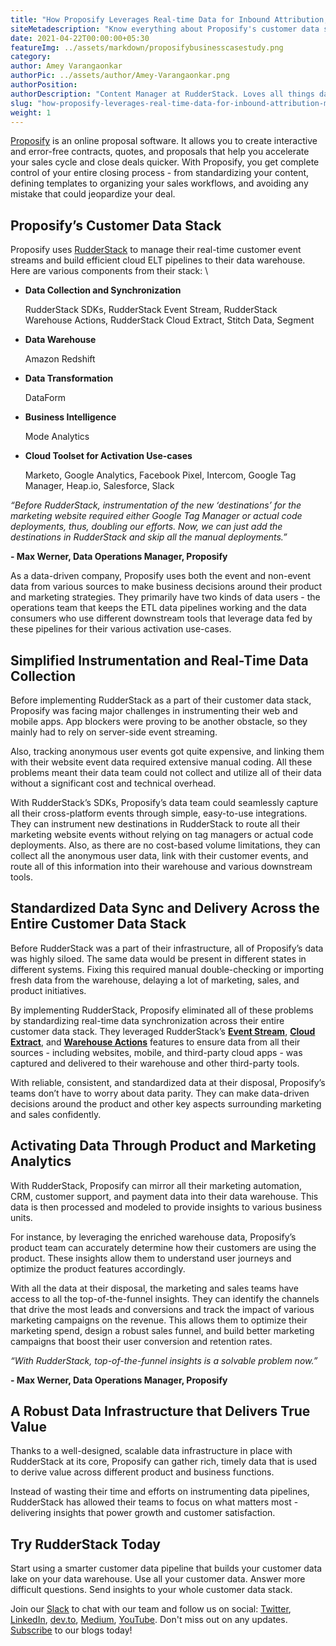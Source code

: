 ```yaml
---
title: "How Proposify Leverages Real-time Data for Inbound Attribution, Marketing, and Analyticsk"
siteMetadescription: "Know everything about Proposify's customer data stack, data collection, standardization, analytics, and more through this insightful blog."
date: 2021-04-22T00:00:00+05:30
featureImg: ../assets/markdown/proposifybusinesscasestudy.png
category:
author: Amey Varangaonkar
authorPic: ../assets/author/Amey-Varangaonkar.png
authorPosition:
authorDescription: "Content Manager at RudderStack. Loves all things data. Manchester United, music, and sci-fi fan, among other things."
slug: "how-proposify-leverages-real-time-data-for-inbound-attribution-marketing-and-analytics"
weight: 1
---
```


[Proposify](https://www.proposify.com/) is an online proposal software. It allows you to create interactive and error-free contracts, quotes, and proposals that help you accelerate your sales cycle and close deals quicker. With Proposify, you get complete control of your entire closing process - from standardizing your content, defining templates to organizing your sales workflows, and avoiding any mistake that could jeopardize your deal.


## Proposify’s Customer Data Stack

Proposify uses [RudderStack](https://rudderstack.com/) to manage their real-time customer event streams and build efficient cloud ELT pipelines to their data warehouse. Here are various components from their stack: \




*   **Data Collection and Synchronization**

    RudderStack SDKs, RudderStack Event Stream, RudderStack Warehouse Actions, RudderStack Cloud Extract, Stitch Data, Segment

*   **Data Warehouse**

    Amazon Redshift

*   **Data Transformation**

    DataForm

*   **Business Intelligence**

    Mode Analytics

*   **Cloud Toolset for Activation Use-cases**

    Marketo, Google Analytics, Facebook Pixel, Intercom, Google Tag Manager, Heap.io, Salesforce, Slack


_“Before RudderStack, instrumentation of the new ‘destinations’ for the marketing website required either Google Tag Manager or actual code deployments, thus, doubling our efforts. Now, we can just add the destinations in RudderStack and skip all the manual deployments.”_



   **- Max Werner, Data Operations Manager, Proposify**

As a data-driven company, Proposify uses both the event and non-event data from various sources to make business decisions around their product and marketing strategies. They primarily have two kinds of data users - the operations team that keeps the ETL data pipelines working and the data consumers who use different downstream tools that leverage data fed by these pipelines for their various activation use-cases.


## Simplified Instrumentation and Real-Time Data Collection

Before implementing RudderStack as a part of their customer data stack, Proposify was facing major challenges in instrumenting their web and mobile apps. App blockers were proving to be another obstacle, so they mainly had to rely on server-side event streaming. 

Also, tracking anonymous user events got quite expensive, and linking them with their website event data required extensive manual coding. All these problems meant their data team could not collect and utilize all of their data without a significant cost and technical overhead.

With RudderStack’s SDKs, Proposify’s data team could seamlessly capture all their cross-platform events through simple, easy-to-use integrations. They can instrument new destinations in RudderStack to route all their marketing website events without relying on tag managers or actual code deployments. Also, as there are no cost-based volume limitations, they can collect all the anonymous user data, link with their customer events, and route all of this information into their warehouse and various downstream tools.


## Standardized Data Sync and Delivery Across the Entire Customer Data Stack

Before RudderStack was a part of their infrastructure, all of Proposify’s data was highly siloed. The same data would be present in different states in different systems. Fixing this required manual double-checking or importing fresh data from the warehouse, delaying a lot of marketing, sales, and product initiatives.

By implementing RudderStack, Proposify eliminated all of these problems by standardizing real-time data synchronization across their entire customer data stack. They leveraged RudderStack’s **[Event Stream](https://rudderstack.com/#event_stream)**, **[Cloud Extract](https://rudderstack.com/#cloud_extract)**, and **[Warehouse Actions](https://rudderstack.com/#warehouse_actions)** features to ensure data from all their sources - including websites, mobile, and third-party cloud apps - was captured and delivered to their warehouse and other third-party tools.

With reliable, consistent, and standardized data at their disposal, Proposify’s teams don’t have to worry about data parity. They can make data-driven decisions around the product and other key aspects surrounding marketing and sales confidently.


## Activating Data Through Product and Marketing Analytics

With RudderStack, Proposify can mirror all their marketing automation, CRM, customer support, and payment data into their data warehouse. This data is then processed and modeled to provide insights to various business units.

For instance, by leveraging the enriched warehouse data, Proposify’s product team can accurately determine how their customers are using the product. These insights allow them to understand user journeys and optimize the product features accordingly. 

With all the data at their disposal, the marketing and sales teams have access to all the top-of-the-funnel insights. They can identify the channels that drive the most leads and conversions and track the impact of various marketing campaigns on the revenue. This allows them to optimize their marketing spend, design a robust sales funnel, and build better marketing campaigns that boost their user conversion and retention rates.

_“With RudderStack, top-of-the-funnel insights is a solvable problem now.”_



   **- Max Werner, Data Operations Manager, Proposify**


## A Robust Data Infrastructure that Delivers True Value

Thanks to a well-designed, scalable data infrastructure in place with RudderStack at its core, Proposify can gather rich, timely data that is used to derive value across different product and business functions. 

Instead of wasting their time and efforts on instrumenting data pipelines, RudderStack has allowed their teams to focus on what matters most - delivering insights that power growth and customer satisfaction.

## Try RudderStack Today

Start using a smarter customer data pipeline that builds your customer data lake on your data warehouse. Use all your customer data. Answer more difficult questions. Send insights to your whole customer data stack. 

Join our [Slack](https://resources.rudderstack.com/join-rudderstack-slack) to chat with our team and follow us on social: [Twitter](https://twitter.com/RudderStack), [LinkedIn](https://www.linkedin.com/company/rudderlabs/), [dev.to](https://dev.to/rudderstack), [Medium](https://rudderstack.medium.com/), [YouTube](https://www.youtube.com/channel/UCgV-B77bV_-LOmKYHw8jvBw). Don't miss out on any updates. [Subscribe](https://rudderstack.com/blog/) to our blogs today!
